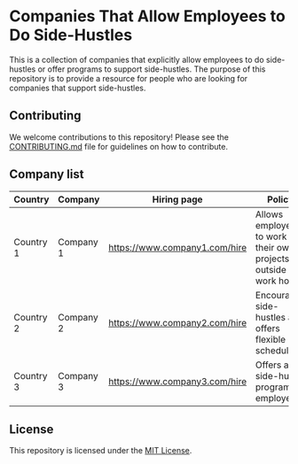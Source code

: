 # Companies That Allow Employees to Do Side-Hustles

This is a collection of companies that explicitly allow employees to do side-hustles or offer programs to support side-hustles. The purpose of this repository is to provide a resource for people who are looking for companies that support side-hustles.

## Contributing

We welcome contributions to this repository! Please see the [CONTRIBUTING.md](./CONTRIBUTING.md) file for guidelines on how to contribute.

## Company list

| Country | Company | Hiring page |  Policy | Notes |
|---------|---------|---------|----------|-------|
| Country 1 | Company 1 | https://www.company1.com/hire | Allows employees to work on their own projects outside of work hours | Employee must get approval from supervisor |
| Country 2 | Company 2 | https://www.company2.com/hire | Encourages side-hustles and offers flexible schedules | N/A |
| Country 3 | Company 3 | https://www.company3.com/hire | Offers a side-hustle program for employees | Must meet certain criteria to be eligible |

## License

This repository is licensed under the [MIT License](./LICENSE).
